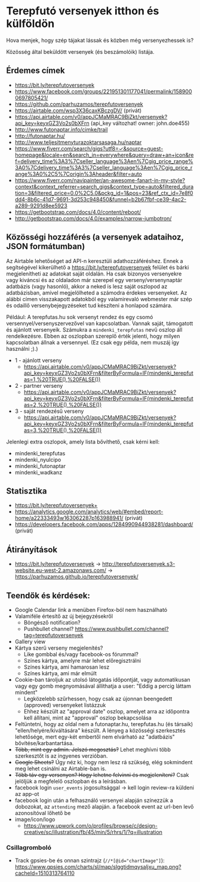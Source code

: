 # Terepfutó versenyek itthon és külföldön

Hova menjek, hogy szép tájakat lássak és közben még versenyezhessek is?

Közösség által beküldött versenyek (és beszámolóik) listája.

## Érdemes címek

* https://bit.ly/terepfutoversenyek
* https://www.facebook.com/groups/221951301177041/permalink/1589000697805421/
* https://github.com/parhuzamos/terepfutoversenyek
* https://airtable.com/wsp3X36caxKBczgDV/ (privát)
* https://api.airtable.com/v0/appJCMaMRAC9BiZkt/versenyek?api_key=keyxGZ3Vo2s0bXFrn (api_key változhat! owner: john.doe455)
* http://www.futonaptar.info/cimke/trail
* http://futonaptar.hu/
* http://www.teljesitmenyturazoktarsasaga.hu/naptar
* https://www.fiverr.com/search/gigs?utf8=✓&source=guest-homepage&locale=en&search_in=everywhere&query=draw+an+icon&ref=delivery_time%3A3%7Cseller_language%3Aen%7Cgig_price_range%3A0%7Cdelivery_time%3A3%7Cseller_language%3Aen%7Cgig_price_range%3A0%2C5%7Corigin%3Aheader&filter=auto
* https://www.fiverr.com/navipainter/an-awesome-fanart-in-my-style?context&context_referrer=search_gigs&context_type=auto&filtered_duration=3&filtered_price=0.0%2C5.0&pckg_id=1&pos=23&ref_ctx_id=7e8f0dd4-8b6c-41d7-9691-3d253c948450&funnel=b2b67fbf-ce39-4ac2-a289-9291d8ee5923
* https://getbootstrap.com/docs/4.0/content/reboot/
* http://getbootstrap.com/docs/4.0/examples/narrow-jumbotron/

## Közösségi hozzáférés (a versenyek adataihoz, JSON formátumban)

Az Airtable lehetőséget ad API-n keresztüli adathozzáféréshez. Ennek a segítségével kikerülhető 
    a https://bit.ly/terepfutoversenyek felület 
    és bárki megjelenítheti az adatokat saját oldalán. Ha csak bizonyos versenyekre vagy kiváncsi és az oldaladon már szerepel
    egy verseny/versenynaptár adatbázis (vagy hasonló), akkor a neked is lesz saját oszlopod az adatbázisban, 
    amivel megjelölheted a számodra érdekes versenyeket. Az alábbi címen visszakapott adatokból egy valamirevaló webmester
    már szép és odaillő versenybejegyzéseket tud készíteni a honlapod számára.

Például: A terepfutas.hu sok versenyt rendez és egy csomó versennyel/versenyszervezővel van kapcsolatban. Vannak saját, 
    támogatott és ajánlott versenyeik. Számukra a `mindenki_terepfutas` nevű oszlop áll rendelkezésre. Ebben az oszlopban
    szereplő érték jelenti, hogy milyen kapcsolatban állnak a versennyel. (Ez csak egy példa, nem muszáj így használni ;).)
    
* 1 - ajánlott verseny 
    * https://api.airtable.com/v0/appJCMaMRAC9BiZkt/versenyek?api_key=keyxGZ3Vo2s0bXFrn&filterByFormula=IF(mindenki_terepfutas=1,%20TRUE(),%20FALSE())
* 2 - partner verseny 
    * https://api.airtable.com/v0/appJCMaMRAC9BiZkt/versenyek?api_key=keyxGZ3Vo2s0bXFrn&filterByFormula=IF(mindenki_terepfutas=2,%20TRUE(),%20FALSE())
* 3 - saját rendezésű verseny 
    * https://api.airtable.com/v0/appJCMaMRAC9BiZkt/versenyek?api_key=keyxGZ3Vo2s0bXFrn&filterByFormula=IF(mindenki_terepfutas=3,%20TRUE(),%20FALSE())

Jelenlegi extra oszlopok, amely lista bővíthető, csak kérni kell:

* mindenki_terepfutas
* mindenki_nyulcipo
* mindenki_futonaptar
* mindenki_wadkanz

## Statisztika

* https://bit.ly/terepfutoversenyek+
* https://analytics.google.com/analytics/web/#embed/report-home/a22333493w163062287p163988941/ (privát)
* https://developers.facebook.com/apps/1284990944938281/dashboard/ (privát)

## Átirányítások

* https://bit.ly/terepfutoversenyek -> http://terepfutoversenyek.s3-website.eu-west-2.amazonaws.com/ -> https://parhuzamos.github.io/terepfutoversenyek/


## Teendők és kérdések:
* Google Calendar link a menüben Firefox-ból nem használható
* Valamiféle értesítő az új bejegyzésekről
    * Böngésző notification?
    * Pushbullet channel? https://www.pushbullet.com/channel?tag=terepfutoversenyek
* Gallery view
* Kártya szerű verseny megjelenítés?
    * Like gombbal és/vagy facebook-os fórummal?
    * Színes kártya, amelyre már lehet előregisztrálni
    * Színes kártya, ami hamarosan lesz
    * Színes kártya, ami már elmúlt
* Cookie-ban tároljuk az utolsó látogatás időpontját, vagy automatikusan vagy egy gomb megnyomásával állíthatja a user: "Eddig a percig láttam mindent"
    * Legközelebb szűrhessen, hogy csak az újonnan beengedett (approved) versenyeket listázzuk
    * Ehhez készült az "approval date" oszlop, amelyet arra az időpontra kell állítani, mint az "approval" oszlop bekapcsolása
* Feltüntetni, hogy az oldal nem a futonaptar.hu, terepfutas.hu (és társaik) "ellen/helyére/kiváltására" készült. A lényeg a közösségi szerkesztés lehetősége, mert egy-két embertől nem elvárható az "adatbázis" bővítése/karbantartása.
* ~~Több, mint egy admin. Jelszó megosztás?~~ Lehet meghívni több szerkesztőt is az ingyenes verzióban.
* ~~Google Sheets?~~ Úgy néz ki, hogy nem lesz rá szükség, elég sokmindent meg lehet csinálni az Airtable-ban is. 
* ~~Több táv egy versenyen? Hogy lehetne felvinni és megjeleníteni?~~ Csak jelöljük a megfelelő oszlopban és a leírásban.
* facebook login `user_events` jogosultsággal -> kell login review-ra küldeni az app-ot
* facebook login után a felhasználó versenyei alapján színezzük a dobozokat, az `attending` mező alapján. 
    a facebook event az url-ben levő azonosítóval lőhető be
* image/icon/logo
    * https://www.upwork.com/o/profiles/browse/c/design-creative/sc/illustration/fb/45/min/5/rhrs/1/?q=illustration




### Csillagromboló
    
* Track gpsies-be és onnan szintrajz (```//*[@id="chartImage"]```): https://www.gpsies.com/charts/sl/map/slggtidmqysaljxu_map.png?cacheId=1510313764110
    